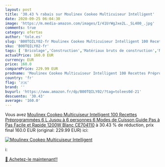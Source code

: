 ```yaml
---
layout: post
title: '30.43 % rabais sur Moulinex Cookeo Multicuiseur Intelligent'
date: 2020-09-25 06:04:30
image: 'https://m.media-amazon.com/images/I/41UrWgJxe2L._SL400_.jpg'
comments: true
category: ofertas
author: 'tole.es'
slug: 'B00TQILY02-fr Moulinex Cookeo Multicuiseur Intelligent 100 Recettes...'
sku: 'B00TQILY02-fr'
tags: [ 'Bricolage','Construction','Matériaux bruts de construction','Matériel de construction', ]
actualPrice: 160.0 EUR
currency: EUR
price: 160.0
comparePrice: 229.99 EUR
prodname: 'Moulinex Cookeo Multicuiseur Intelligent 100 Recettes Préprogrammées 6 L Jusqu à 6 personnes 6 Modes de Cuisson  Guide Pas à Pas Facile et Rapide 1200W Blanc CE704110'
country: 'fr'
flag: '🇫🇷'
brand: ''
buyurl: 'https://www.amazon.fr/dp/B00TQILY02/?tag=tolees0d-21'
descuento: '30.43'
average: '160.0'
---
```


Vous avez [Moulinex Cookeo Multicuiseur Intelligent 100 Recettes Préprogrammées 6 L Jusqu à 6 personnes 6 Modes de Cuisson  Guide Pas à Pas Facile et Rapide 1200W Blanc CE704110](https://www.amazon.fr/dp/B00TQILY02/?tag=tolees0d-21)  à  30.43 % de réduction, prix final  160.0 EUR (original: 229.99 EUR) ici:

[![Moulinex Cookeo Multicuiseur Intelligent](https://m.media-amazon.com/images/I/41UrWgJxe2L._SL400_.jpg)](https://www.amazon.fr/dp/B00TQILY02/?tag=tolees0d-21)

ℹ️:


[🛒 Achetez-le maintenant!!](https://www.amazon.fr/dp/B00TQILY02/?tag=tolees0d-21)
